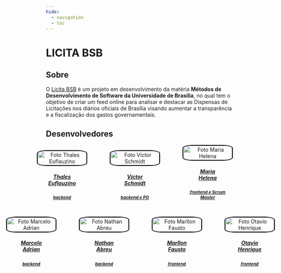 ```yaml
---
hide:
  - navigation
  - toc
---
```


# LICITA BSB

## Sobre

O [Licita BSB](https://licitabsb.netlify.app/) é um projeto em desenvolvimento da matéria **Métodos de Desenvolvimento de Software da Universidade de Brasília**, no qual tem o objetivo de criar um feed online para analisar e destacar as Dispensas de Licitações nos diários oficiais de Brasília visando aumentar a transparência e a fiscalização dos gastos governamentais.

## Desenvolvedores

<div style="display: flex; flex-direction: column; align-items: center; gap: 10px;">
    <div style="display: flex; align-items: end; justify-content: center; gap: 30px;">
        <div style="text-align: center;">
            <a href="https://github.com/thaleseuflauzino">
                <img src="https://github.com/thaleseuflauzino.png" alt="Foto Thales Euflauzino" width="130px" height="50%" style="border-radius:20%; border: 2px solid black"/>
                <h5 class="text-center">Thales<br>Euflauzino</h5>
                <h5 class="text-center"><span style="font-size: 0.8em;">backend</span></h5>
        </div>
        <div style="text-align: center;">
            <a href="https://github.com/moonshinerd">
                <img src="https://github.com/moonshinerd.png" alt="Foto Víctor Schmidt" width="130px" height="50%" style="border-radius:20%; border: 2px solid black"/>
                <h5 class="text-center">Víctor<br>Schmidt</h5>
                <h5 class="text-center"><span style="font-size: 0.8em;">backend e PO</span></h5>
        </div>
        <div style="text-align: center;">
            <a href="https://github.com/MariaCHelena">
                <img src="https://github.com/MariaCHelena.png" alt="Foto Maria Helena" width="130px" height="50%" style="border-radius:20%; border: 2px solid black"/>
                <h5 class="text-center">Maria<br>Helena</h5>
                <h5 class="text-center"><span style="font-size: 0.8em;">frontend e Scrum Master</span></h5>
        </div>
    </div>
    <div style="display: flex; align-items: end; justify-content: center; gap: 30px;">
        <div style="text-align: center;">
            <a href="https://github.com/Marcelo-Adrian">
                <img src="https://github.com/Marcelo-Adrian.png" alt="Foto Marcelo Adrian" width="130px" height="50%" style="border-radius:20%; border: 2px solid black"/>
                <h5 class="text-center">Marcelo<br>Adrian</h5>
                <h5 class="text-center"><span style="font-size: 0.8em;">backend</span></h5>
        </div>
        <div style="text-align: center;">
            <a href="https://github.com/nateejpg">
                <img src="https://github.com/nateejpg.png" alt="Foto Nathan Abreu" width="130px" height="50%" style="border-radius:20%; border: 2px solid black"/>
                <h5 class="text-center">Nathan<br>Abreu</h5>
                <h5 class="text-center"><span style="font-size: 0.8em;">backend</span></h5>
        </div>
                <div style="text-align: center;">
            <a href="https://github.com/m4rllon">
                <img src="https://github.com/m4rllon.png" alt="Foto Marllon Fausto" width="130px" height="50%" style="border-radius:20%; border: 2px solid black"/>
                <h5 class="text-center">Marllon<br>Fausto</h5>
                <h5 class="text-center"><span style="margin-top: 0; font-size: 0.8em;">frontend</span></h5>
        </div>
        <div style="text-align: center;">
            <a href="https://github.com/Otavio4283">
                <img src="https://github.com/Otavio4283.png" alt="Foto Otavio Henrique" width="130px" height="50%" style="border-radius:20%; border: 2px solid black"/>
                <h5 class="text-center">Otavio<br>Henrique</h5>
                <h5 class="text-center"><span style="font-size: 0.8em;">frontend</span></h5>
        </div>
    </div>
</div>